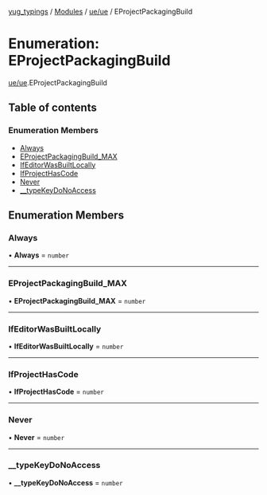 [yug_typings](../README.md) / [Modules](../modules.md) / [ue/ue](../modules/ue_ue.md) / EProjectPackagingBuild

# Enumeration: EProjectPackagingBuild

[ue/ue](../modules/ue_ue.md).EProjectPackagingBuild

## Table of contents

### Enumeration Members

- [Always](ue_ue.EProjectPackagingBuild.md#always)
- [EProjectPackagingBuild\_MAX](ue_ue.EProjectPackagingBuild.md#eprojectpackagingbuild_max)
- [IfEditorWasBuiltLocally](ue_ue.EProjectPackagingBuild.md#ifeditorwasbuiltlocally)
- [IfProjectHasCode](ue_ue.EProjectPackagingBuild.md#ifprojecthascode)
- [Never](ue_ue.EProjectPackagingBuild.md#never)
- [\_\_typeKeyDoNoAccess](ue_ue.EProjectPackagingBuild.md#__typekeydonoaccess)

## Enumeration Members

### Always

• **Always** = `number`

___

### EProjectPackagingBuild\_MAX

• **EProjectPackagingBuild\_MAX** = `number`

___

### IfEditorWasBuiltLocally

• **IfEditorWasBuiltLocally** = `number`

___

### IfProjectHasCode

• **IfProjectHasCode** = `number`

___

### Never

• **Never** = `number`

___

### \_\_typeKeyDoNoAccess

• **\_\_typeKeyDoNoAccess** = `number`
